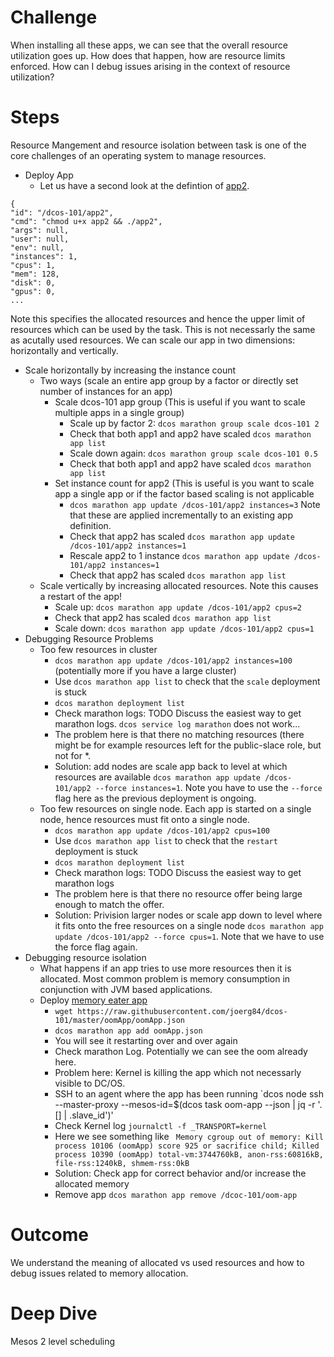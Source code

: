 
# Challenge
When installing all these apps, we can see that the overall resource utilization goes up.
How does that happen, how are resource limits enforced. How can I debug issues arising in the context of resource utilization?

# Steps
  Resource Mangement and resource isolation between task is one of the core challenges of an operating system to manage   resources.

  * Deploy App
    * Let us have a second look at the defintion of [app2](https://github.com/joerg84/dcos-101/blob/master/app2/app2.go).
  ```
{
  "id": "/dcos-101/app2",
  "cmd": "chmod u+x app2 && ./app2",
  "args": null,
  "user": null,
  "env": null,
  "instances": 1,
  "cpus": 1,
  "mem": 128,
  "disk": 0,
  "gpus": 0,
  ...
  ```
  Note this specifies the allocated resources and hence the upper limit of resources which can be used by the task. This is not necessarly the same as acutally used resources.
  We can scale our app in two dimensions: horizontally and vertically.
 * Scale horizontally by increasing the instance count
    * Two ways (scale an entire app group by a factor or directly set number of instances for an app)
      * Scale dcos-101 app group  (This is useful if you want to scale multiple apps in a single group)
        * Scale up by factor 2: `dcos marathon group scale dcos-101 2`
        * Check that both app1 and app2 have scaled `dcos marathon app list`
        * Scale down again: `dcos marathon group scale dcos-101 0.5`
        * Check that both app1 and app2 have scaled `dcos marathon app list`
      * Set instance count for app2 (This is useful is you want to scale app a single app or if the factor based scaling is not applicable
        * `dcos marathon app update /dcos-101/app2 instances=3` Note that these are applied incrementally to an existing app definition.
        * Check that app2 has scaled `dcos marathon app update /dcos-101/app2 instances=1`
        * Rescale app2 to 1 instance `dcos marathon app update /dcos-101/app2 instances=1`
        * Check that app2 has scaled `dcos marathon app list`
   * Scale vertically by increasing allocated resources. Note this causes a restart of the app!
       * Scale up: `dcos marathon app update /dcos-101/app2 cpus=2`
       *  Check that app2 has scaled `dcos marathon app list`
       * Scale down: `dcos marathon app update /dcos-101/app2 cpus=1`
 * Debugging Resource Problems
    * Too few resources in cluster
        * `dcos marathon app update /dcos-101/app2 instances=100` (potentially more if you have a large cluster)
        * Use `dcos marathon app list` to check that the `scale` deployment is stuck
        * `dcos marathon deployment list`
        * Check marathon logs: TODO Discuss the easiest way to get marathon logs. `dcos service log marathon` does not work...
        * The problem here is that there no matching resources (there might be for example resources left for the public-slace role, but not for *.
        * Solution: add nodes are scale app back to level at which resources are available `dcos marathon app update /dcos-101/app2 --force instances=1`. Note you have to use the `--force` flag here as the previous deployment is ongoing.
    * Too few resources on single node. Each app is started on a single node, hence resources must fit onto a single node.
        * `dcos marathon app update /dcos-101/app2 cpus=100`
        * Use `dcos marathon app list` to check that the `restart` deployment is stuck
        * `dcos marathon deployment list`
        * Check marathon logs: TODO Discuss the easiest way to get marathon logs
        * The problem here is that there no resource offer being large enough to match the offer.
        * Solution: Privision larger nodes or scale app down to level where it fits onto the free resources on a single node `dcos marathon app update /dcos-101/app2 --force cpus=1`. Note that we have to use the force flag again.
 * Debugging resource isolation
    * What happens if an app tries to use more resources then it is allocated. Most common problem is memory consumption in conjunction with JVM based applications.
    * Deploy [memory eater app](https://github.com/joerg84/dcos-101/blob/master/oomApp/oomApp.go)
        * `wget https://raw.githubusercontent.com/joerg84/dcos-101/master/oomApp/oomApp.json`
        * `dcos marathon app add oomApp.json`
        * You will see it restarting over and over again
        * Check marathon Log. Potentially we can see the oom already here.
        * Problem here: Kernel is killing the app which not necessarly visible to DC/OS.
        * SSH to an agent where the app has been running `dcos node ssh --master-proxy --mesos-id=$(dcos task oom-app --json | jq -r '.[] | .slave_id')'
        * Check Kernel log `journalctl -f _TRANSPORT=kernel`
        * Here we see something like ` Memory cgroup out of memory: Kill process 10106 (oomApp) score 925 or sacrifice child; Killed process 10390 (oomApp) total-vm:3744760kB, anon-rss:60816kB, file-rss:1240kB, shmem-rss:0kB`
        * Solution: Check app for correct behavior and/or increase the allocated memory
        * Remove app `dcos marathon app remove /dcoc-101/oom-app`


# Outcome
 We understand the meaning of allocated vs used resources and how to debug issues related to memory allocation.

# Deep Dive
   Mesos 2 level scheduling
